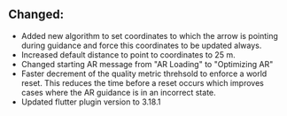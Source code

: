 ## Changed:

- Added new algorithm to set coordinates to which the arrow is pointing during guidance and force this coordinates to be updated always.
- Increased default distance to point to coordinates to 25 m.
- Changed starting AR message from "AR Loading" to "Optimizing AR"
- Faster decrement of the quality metric threhsold to enforce a world reset. This reduces the time before a reset occurs which improves cases where the AR guidance is in an incorrect state.
- Updated flutter plugin version to 3.18.1

